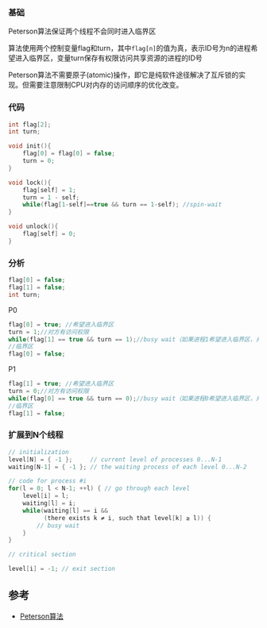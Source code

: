 ### 基础

Peterson算法保证两个线程不会同时进入临界区

算法使用两个控制变量flag和turn，其中`flag[n]`的值为真，表示ID号为n的进程希望进入临界区，变量turn保存有权限访问共享资源的进程的ID号

Peterson算法不需要原子(atomic)操作，即它是纯软件途径解决了互斥锁的实现。但需要注意限制CPU对内存的访问顺序的优化改变。

### 代码

```c
int flag[2];
int turn;

void init(){
    flag[0] = flag[0] = false;
    turn = 0;
}

void lock(){
    flag[self] = 1;
    turn = 1 - self;
    while(flag[1-self]==true && turn == 1-self); //spin-wait
}

void unlock(){
    flag[self] = 0;
}
```

### 分析

```c
flag[0] = false;
flag[1] = false;
int turn;
```

P0

```c
flag[0] = true; //希望进入临界区
turn = 1;//对方有访问权限
while(flag[1] == true && turn == 1);//busy wait（如果进程1希望进入临界区，并且1有访问权限，则等待）
//临界区
flag[0] = false;
```

P1

```c
flag[1] = true; //希望进入临界区
turn = 0;//对方有访问权限
while(flag[0] == true && turn == 0);//busy wait（如果进程0希望进入临界区，并且0有访问权限，则等待）
//临界区
flag[1] = false;
```

### 扩展到N个线程

```c
// initialization
level[N] = { -1 };     // current level of processes 0...N-1
waiting[N-1] = { -1 }; // the waiting process of each level 0...N-2

// code for process #i
for(l = 0; l < N-1; ++l) { // go through each level
    level[i] = l;
    waiting[l] = i;
    while(waiting[l] == i &&
          (there exists k ≠ i, such that level[k] ≥ l)) {
        // busy wait
    }
}

// critical section

level[i] = -1; // exit section
```

## 参考

- [Peterson算法](https://zh.wikipedia.org/wiki/Peterson%E7%AE%97%E6%B3%95)